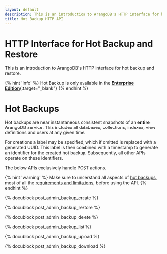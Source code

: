 ```yaml
---
layout: default
description: This is an introduction to ArangoDB's HTTP interface for hot backup and restore
title: Hot Backup HTTP API
---
```

HTTP Interface for Hot Backup and Restore
=========================================

This is an introduction to ArangoDB's HTTP interface for hot backup and restore.

{% hint 'info' %}
Hot Backup is only available in the
[**Enterprise Edition**](https://www.arangodb.com/why-arangodb/arangodb-enterprise/){:target="_blank"}
{% endhint %}

Hot Backups
===========

Hot backups are near instantaneous consistent snapshots of an
**entire** ArangoDB service. This includes all databases, collections,
indexes, view definitions and users at any given time. 

For creations a label may be specified, which if omitted
is replaced with a generated UUID. This label is then combined with a
timestamp to generate an identifier for the created
hot backup. Subsequently, all other APIs operate on these identifiers.

The below APIs exclusively handle POST actions.

{% hint 'warning' %}
Make sure to understand all aspects of [hot backups](../backup-restore.html#hot-backups),
most of all the [requirements and limitations](../programs-arangobackup-limitations.html), 
before using the API.
{% endhint %}

{% docublock post_admin_backup_create %}

{% docublock post_admin_backup_restore %}

{% docublock post_admin_backup_delete %}

{% docublock post_admin_backup_list %}

{% docublock post_admin_backup_upload %}

{% docublock post_admin_backup_download %}
